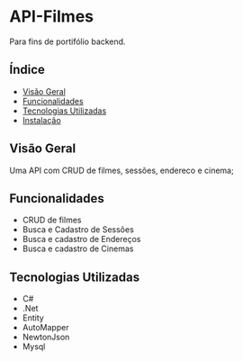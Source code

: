 # API-Filmes 

Para fins de portifólio backend.

## Índice

- [Visão Geral](#visão-geral)
- [Funcionalidades](#Funcionalidades)
- [Tecnologias Utilizadas](#tecnologias-utilizadas)
- [Instalação](#instalação)

## Visão Geral

Uma API com CRUD de filmes, sessões, endereco e cinema;

## Funcionalidades
 - CRUD de filmes
 - Busca e Cadastro de Sessões
 - Busca e cadastro de Endereços
 - Busca e cadastro de Cinemas


## Tecnologias Utilizadas

- C#
- .Net
- Entity
- AutoMapper
- NewtonJson
- Mysql 
